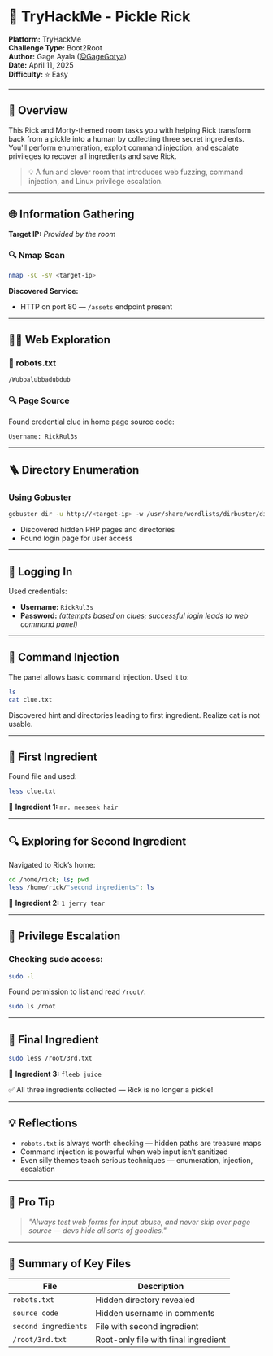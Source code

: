 # 🥒 TryHackMe - Pickle Rick

**Platform:** TryHackMe  
**Challenge Type:** Boot2Root  
**Author:** Gage Ayala ([@GageGotya](https://github.com/GageGotya))  
**Date:** April 11, 2025  
**Difficulty:** ⭐ Easy  

---

## 📘 Overview

This Rick and Morty-themed room tasks you with helping Rick transform back from a pickle into a human by collecting three secret ingredients.  
You'll perform enumeration, exploit command injection, and escalate privileges to recover all ingredients and save Rick.

> 💡 A fun and clever room that introduces web fuzzing, command injection, and Linux privilege escalation.

---

## 🌐 Information Gathering

**Target IP:** _Provided by the room_

### 🔍 Nmap Scan

```bash
nmap -sC -sV <target-ip>
```

**Discovered Service:**

- HTTP on port 80 — `/assets` endpoint present

---

## 🧑‍💻 Web Exploration

### 🧪 robots.txt

```text
/Wubbalubbadubdub
```

### 🔍 Page Source

Found credential clue in home page source code:

```text
Username: RickRul3s
```

---

## 🪜 Directory Enumeration

### Using Gobuster

```bash
gobuster dir -u http://<target-ip> -w /usr/share/wordlists/dirbuster/directory-list-2.3-medium.txt -x php
```

- Discovered hidden PHP pages and directories
- Found login page for user access

---

## 🔐 Logging In

Used credentials:

- **Username:** `RickRul3s`  
- **Password:** *(attempts based on clues; successful login leads to web command panel)*

---

## 💉 Command Injection

The panel allows basic command injection. Used it to:

```bash
ls
cat clue.txt
```

Discovered hint and directories leading to first ingredient. Realize cat is not usable.

---

## 📄 First Ingredient

Found file and used:

```bash
less clue.txt
```

🧪 **Ingredient 1:** `mr. meeseek hair`

---

## 🔍 Exploring for Second Ingredient

Navigated to Rick’s home:

```bash
cd /home/rick; ls; pwd
less /home/rick/"second ingredients"; ls
```

🧪 **Ingredient 2:** `1 jerry tear`

---

## 🔐 Privilege Escalation

### Checking sudo access:

```bash
sudo -l
```

Found permission to list and read `/root/`:

```bash
sudo ls /root
```

---

## 👑 Final Ingredient

```bash
sudo less /root/3rd.txt
```

🧪 **Ingredient 3:** `fleeb juice`

✅ All three ingredients collected — Rick is no longer a pickle!

---

## 💡 Reflections

- `robots.txt` is always worth checking — hidden paths are treasure maps  
- Command injection is powerful when web input isn’t sanitized  
- Even silly themes teach serious techniques — enumeration, injection, escalation

---

## 🧠 Pro Tip

> *"Always test web forms for input abuse, and never skip over page source — devs hide all sorts of goodies."*

---

## 📁 Summary of Key Files

| File                   | Description                              |
|------------------------|------------------------------------------|
| `robots.txt`           | Hidden directory revealed                |
| `source code`          | Hidden username in comments              |
| `second ingredients`   | File with second ingredient              |
| `/root/3rd.txt`        | Root-only file with final ingredient     |
